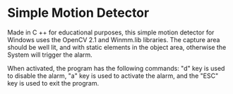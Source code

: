 # Simple Motion Detector

Made in C ++ for educational purposes, this simple motion detector for Windows uses the OpenCV 2.1 and Winmm.lib libraries. 
The capture area should be well lit, and with static elements in the object area, otherwise the System will trigger the alarm.

When activated, the program has the following commands: "d" key is used to disable the alarm, "a" key is used to activate the alarm, 
and the "ESC" key is used to exit the program.
